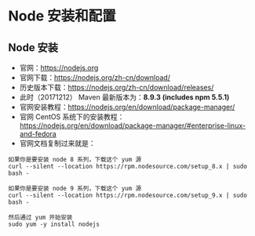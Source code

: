 # Node 安装和配置

## Node 安装

- 官网：<https://nodejs.org>
- 官网下载：<https://nodejs.org/zh-cn/download/>
- 历史版本下载：<https://nodejs.org/zh-cn/download/releases/>
- 此时（20171212） Maven 最新版本为：**8.9.3 (includes npm 5.5.1)**
- 官网安装教程：<https://nodejs.org/en/download/package-manager/>
- 官网 CentOS 系统下的安装教程：<https://nodejs.org/en/download/package-manager/#enterprise-linux-and-fedora>
- 官网文档复制过来就是：

```
如果你是要安装 node 8 系列，下载这个 yum 源
curl --silent --location https://rpm.nodesource.com/setup_8.x | sudo bash -

如果你是要安装 node 9 系列，下载这个 yum 源
curl --silent --location https://rpm.nodesource.com/setup_9.x | sudo bash -

然后通过 yum 开始安装
sudo yum -y install nodejs
```




